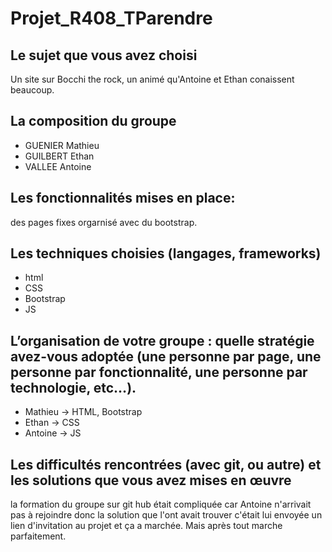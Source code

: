 # Projet_R408_TParendre

## Le sujet que vous avez choisi

Un site sur Bocchi the rock, un animé qu'Antoine et Ethan conaissent beaucoup.

## La composition du groupe 

- GUENIER Mathieu
- GUILBERT Ethan
- VALLEE Antoine

## Les fonctionnalités mises en place:

des pages fixes orgarnisé avec du bootstrap.
  
## Les techniques choisies (langages, frameworks)

- html
- CSS
- Bootstrap
- JS

## L’organisation de votre groupe : quelle stratégie avez-vous adoptée (une personne par page, une personne par fonctionnalité, une personne par technologie, etc…).

- Mathieu -> HTML, Bootstrap
- Ethan -> CSS
- Antoine -> JS

## Les difficultés rencontrées (avec git, ou autre) et les solutions que vous avez mises en œuvre

la formation du groupe sur git hub était compliquée car Antoine n'arrivait pas à rejoindre donc la solution que l'ont avait trouver c'était lui envoyée un lien d'invitation au projet et ça a marchée.
Mais après tout marche parfaitement.
